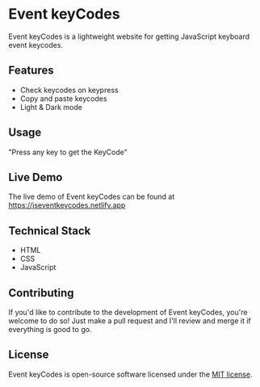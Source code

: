 # Event keyCodes

Event keyCodes is a lightweight website for getting JavaScript keyboard event keycodes.

## Features
- Check keycodes on keypress
- Copy and paste keycodes
- Light & Dark mode

## Usage
"Press any key to get the KeyCode"

## Live Demo
The live demo of Event keyCodes can be found at https://jseventkeycodes.netlify.app

## Technical Stack
- HTML
- CSS
- JavaScript

## Contributing
If you'd like to contribute to the development of Event keyCodes, you're welcome to do so! Just make a pull request and I'll review and merge it if everything is good to go.

## License
Event keyCodes is open-source software licensed under the [MIT license](LICENSE).
